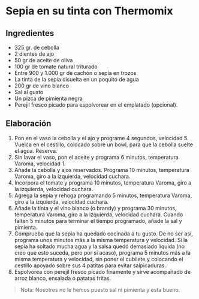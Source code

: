 Sepia en su tinta con Thermomix
===============================

Ingredientes
------------
- 325 gr. de cebolla
- 2 dientes de ajo
- 50 gr de aceite de oliva
- 100 gr de tomate natural triturado
- Entre 900 y 1.000 gr de cachón o sepia en trozos
- La tinta de la sepia disuelta en un poquito de agua
- 200 gr de vino blanco
- Sal al gusto
- Un pizca de pimienta negra
- Perejil fresco picado para espolvorear en el emplatado (opcional).

Elaboración
-----------
1. Pon en el vaso la cebolla y el ajo y programe 4 segundos, velocidad 5. Vuelca
 en el cestillo, colocado sobre un bowl, para que la cebolla suelte el agua. 
 Reserva.
2. Sin lavar el vaso, pon el aceite y programa 6 minutos, temperatura Varoma,
 velocidad 1.
3. Añade la cebolla y ajos reservados. Programa 10 minutos, temperatura Varoma,
 giro a la izquierda, velocidad cuchara.
4. Incorpora el tomate y programa 10 minutos, temperatura Varoma, giro a la
 izquierda, velocidad cuchara.
5. Agrega la sepia y rehoga programando 5 minutos, temperatura Varoma, giro a
 la izquierda, velocidad cuchara.
6. Añade la tinta y el vino blanco (o brandy) y programa 30 minutos,
 temperatura Varoma, giro a la izquierda, velocidad cuchara. Cuando falten 5
  minutos para terminar el tiempo programado, añade la sal y pimienta.
7. Comprueba que la sepia ha quedado cocinada a tu gusto. De no ser así,
 programa unos minutos más a la misma temperatura y velocidad.
Si la sepia ha soltado mucha agua y la salsa quedó demasiado líquida (no creo
 que esto suceda, pero por si acaso), programa 5 minutos más a la misma
  temperatura y velocidad, sin poner el cubilete y colocando el cestillo
   apoyado sobre sus 4 patitas para evitar salpicaduras.
8. Espolvorea con perejil fresco picado finamente y sirve acompañado de arroz
 blanco, ensalada o patatas fritas.

>Nota: Nosotros no le hemos puesto sal ni pimienta y esta bueno.